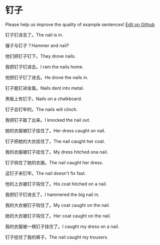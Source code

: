 # 钉子

Please help us improve the quality of example sentences! [Edit on Github](https://github.com/jiyushe/jiyu-example-sentence-source/blob/main/chinese/dingzi_2.md)

<p><span class="chinese">钉子钉进去了。</span><span class="english">The nail is in.</span></p>

<p><span class="chinese">锤子与钉子？</span><span class="english">Hammer and nail?</span></p>

<p><span class="chinese">他们把钉子钉下。</span><span class="english">They drove nails.</span></p>

<p><span class="chinese">我把钉子钉进去。</span><span class="english">I ram the nails home.</span></p>

<p><span class="chinese">他把钉子钉了进去。</span><span class="english">He drove the nails in.</span></p>

<p><span class="chinese">钉子能钉进金属。</span><span class="english">Nails dent into metal.</span></p>

<p><span class="chinese">黑板上有钉子。</span><span class="english">Nails on a chalkboard.</span></p>

<p><span class="chinese">钉子会钉牢的。</span><span class="english">The nails will clinch.</span></p>

<p><span class="chinese">我把钉子敲了出来。</span><span class="english">I knocked the nail out.</span></p>

<p><span class="chinese">她的衣服被钉子挂住了。</span><span class="english">Her dress caught on nail.</span></p>

<p><span class="chinese">钉子把她的大衣挂住了。</span><span class="english">The nail caught her coat.</span></p>

<p><span class="chinese">我的衣服被钉子挂住了。</span><span class="english">My dress hitched ona nail.</span></p>

<p><span class="chinese">钉子钩住了她的衣服。</span><span class="english">The nail caught her dress.</span></p>

<p><span class="chinese">这钉子未钉牢。</span><span class="english">The nail doesn't fix fast.</span></p>

<p><span class="chinese">他的上衣被钉子钩住了。</span><span class="english">His coat hitched on a nail.</span></p>

<p><span class="chinese">我把钉子钉进去了。</span><span class="english">I hammered the big nail in.</span></p>

<p><span class="chinese">我的大衣被钉子钩住了。</span><span class="english">My coat caught on the nail.</span></p>

<p><span class="chinese">她的大衣被钉子钩住了。</span><span class="english">Her coat caught on the nail.</span></p>

<p><span class="chinese">我的衣服被一根钉子挂住了。</span><span class="english">I caught my dress on a nail.</span></p>

<p><span class="chinese">钉子挂住了我的裤子。</span><span class="english">The nail caught my trousers.</span></p>


